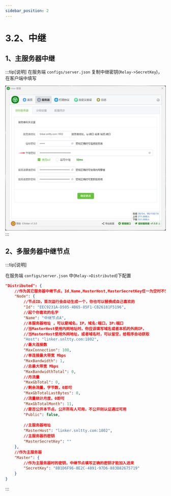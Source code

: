```yaml
---
sidebar_position: 2
---
```


# 3.2、中继

## 1、主服务器中继

:::tip[说明]
在服务端 `configs/server.json` 复制中继密钥(`Relay->SecretKey`)，在客户端中填写

![Docusaurus Plushie](./img/relay.png)
:::


## 2、多服务器中继节点
:::tip[说明]


在服务端 `configs/server.json` 中(`Relay->Distributed`)下配置

```json
"Distributed": {
    //作为其它服务器中继节点，Id,Name,MasterHost,MasterSecretKey任一为空时不生效
    "Node": {
        //节点ID，首次运行会自动生成一个，你也可以替换成自己喜欢的
        "Id": "EEC9231A-D505-4B65-85F1-CB26181F5196",
        //起个你喜欢的名字
        "Name": "中继节点A",
        //本服务器地址 ，可以是域名，IP，域名:端口，IP:端口
        //当MasterHost使用内网地址时，你应该填写域名或者本机的外网IP，
        //当MasterHost使用外网地址，或者域名时，可以留空，给程序自动获取
        "Host": "linker.snltty.com:1802",
        //最大连接数
        "MaxConnection": 100,
        //单连接最大带宽 Mbps
        "MaxBandwidth": 1,
        //总最大带宽 Mbps
        "MaxBandwidthTotal": 0,
        //月流量
        "MaxGbTotal": 0,
        //剩余流量，字节数，0即可
        "MaxGbTotalLastBytes": 0,
        //流量统计月度，0即可
        "MaxGbTotalMonth": 11,
        //是否公开本节点，公开所有人可用，不公开则认证通过可用
        "Public": false,

        //主服务器地址
        "MasterHost": "linker.snltty.com:1802",
        //主服务器的密钥
        "MasterSecretKey": ""
    },
    //作为主服务器
    "Master": {
        //作为主服务器时的密钥，中继节点填写正确的密钥才能加入进来
        "SecretKey": "8B1D6F96-8E2C-4891-97D6-883B82675719"
    }
}
```
:::